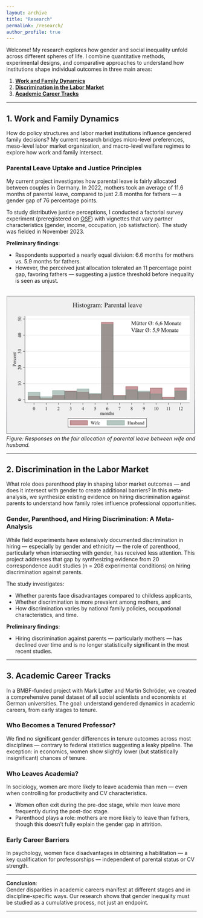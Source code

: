 ```yaml
---
layout: archive
title: "Research"
permalink: /research/
author_profile: true
---
```


Welcome! My research explores how gender and social inequality unfold across different spheres of life. I combine quantitative methods, experimental designs, and comparative approaches to understand how institutions shape individual outcomes in three main areas:

1. [**Work and Family Dynamics**](#work-and-family-dynamics)  
2. [**Discrimination in the Labor Market**](#discrimination-in-the-labor-market)  
3. [**Academic Career Tracks**](#academic-career-tracks)


---

<h2 id="work-and-family-dynamics">1. Work and Family Dynamics</h2>

How do policy structures and labor market institutions influence gendered family decisions? My current research bridges micro-level preferences, meso-level labor market organization, and macro-level welfare regimes to explore how work and family intersect.

### Parental Leave Uptake and Justice Principles

My current project investigates how parental leave is fairly allocated between couples in Germany. In 2022, mothers took an average of 11.6 months of parental leave, compared to just 2.8 months for fathers — a gender gap of 76 percentage points.

To study distributive justice perceptions, I conducted a factorial survey experiment (preregistered on <a href="https://osf.io/87qup" target="_blank">OSF</a>) with vignettes that vary partner characteristics (gender, income, occupation, job satisfaction). The study was fielded in November 2023.

**Preliminary findings**:
- Respondents supported a nearly equal division: 6.6 months for mothers vs. 5.9 months for fathers.
- However, the perceived just allocation tolerated an 11 percentage point gap, favoring fathers — suggesting a justice threshold before inequality is seen as unjust.

<br>

<img src="/files/Histogram_rec.png" alt="Histogram of fair parental leave responses" width="500"/>  
<i>Figure: Responses on the fair allocation of parental leave between wife and husband.</i>



---

<h2 id="discrimination-in-the-labor-market">2. Discrimination in the Labor Market</h2>

What role does parenthood play in shaping labor market outcomes — and does it intersect with gender to create additional barriers? In this meta-analysis, we synthesize existing evidence on hiring discrimination against parents to understand how family roles influence professional opportunities.

### Gender, Parenthood, and Hiring Discrimination: A Meta-Analysis

While field experiments have extensively documented discrimination in hiring — especially by gender and ethnicity — the role of parenthood, particularly when intersecting with gender, has received less attention. This project addresses that gap by synthesizing evidence from 20 correspondence audit studies (n = 208 experimental conditions) on hiring discrimination against parents.

The study investigates:
- Whether parents face disadvantages compared to childless applicants,
- Whether discrimination is more prevalent among mothers, and
- How discrimination varies by national family policies, occupational characteristics, and time.

**Preliminary findings**:
- Hiring discrimination against parents — particularly mothers — has declined over time and is no longer statistically significant in the most recent studies.



---

<h2 id="academic-career-tracks">3. Academic Career Tracks</h2>

In a BMBF-funded project with Mark Lutter and Martin Schröder, we created a comprehensive panel dataset of all social scientists and economists at German universities. The goal: understand gendered dynamics in academic careers, from early stages to tenure.

### Who Becomes a Tenured Professor?

We find no significant gender differences in tenure outcomes across most disciplines — contrary to federal statistics suggesting a leaky pipeline. The exception: in economics, women show slightly lower (but statistically insignificant) chances of tenure.

### Who Leaves Academia?

In sociology, women are more likely to leave academia than men — even when controlling for productivity and CV characteristics.  
- Women often exit during the pre-doc stage, while men leave more frequently during the post-doc stage.
- Parenthood plays a role: mothers are more likely to leave than fathers, though this doesn’t fully explain the gender gap in attrition.

### Early Career Barriers

In psychology, women face disadvantages in obtaining a habilitation — a key qualification for professorships — independent of parental status or CV strength.  

---

**Conclusion**:  
Gender disparities in academic careers manifest at different stages and in discipline-specific ways. Our research shows that gender inequality must be studied as a cumulative process, not just an endpoint.

---
